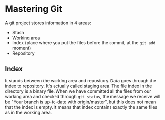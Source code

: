 # Mastering Git
A git project stores information in 4 areas:
+ Stash
+ Working area
+ Index (place where you put the files before the commit, at the ``git add`` moment)
+ Repository

## Index
It stands between the working area and repository. Data goes through the index to repository. It's actually called staging area. 
The file index in the directory is a binary file. When we have committed all the files from our working area and checked through ``git status``, the message we receive will be "Your branch is up-to-date with origin/master", but this does not mean that the index is empty. It means that index contains exactly the same files as in the working area.
